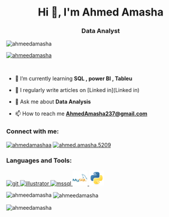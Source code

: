 <h1 align="center">Hi 👋, I'm Ahmed Amasha</h1>
<h3 align="center">Data Analyst</h3>

<p align="left"> <img src="https://komarev.com/ghpvc/?username=ahmeedamasha&label=Profile%20views&color=0e75b6&style=flat" alt="ahmeedamasha" /> </p>

<p align="left"> <a href="https://github.com/ryo-ma/github-profile-trophy"><img src="https://github-profile-trophy.vercel.app/?username=ahmeedamasha" alt="ahmeedamasha" /></a> </p>

<p align="left"> <a href="https://twitter.com/" target="blank"><img src="https://img.shields.io/twitter/follow/?logo=twitter&style=for-the-badge" alt="" /></a> </p>

- 🌱 I’m currently learning **SQL , power BI , Tableu**

- 📝 I regularly write articles on [Linked in](Linked in)

- 💬 Ask me about **Data Analysis**

- 📫 How to reach me **AhmedAmasha237@gmail.com**

<h3 align="left">Connect with me:</h3>
<p align="left">
<a href="https://linkedin.com/in/ahmedamashaa" target="blank"><img align="center" src="https://raw.githubusercontent.com/rahuldkjain/github-profile-readme-generator/master/src/images/icons/Social/linked-in-alt.svg" alt="ahmedamashaa" height="30" width="40" /></a>
<a href="https://fb.com/ahmed.amasha.5209" target="blank"><img align="center" src="https://raw.githubusercontent.com/rahuldkjain/github-profile-readme-generator/master/src/images/icons/Social/facebook.svg" alt="ahmed.amasha.5209" height="30" width="40" /></a>
</p>

<h3 align="left">Languages and Tools:</h3>
<p align="left"> <a href="https://git-scm.com/" target="_blank" rel="noreferrer"> <img src="https://www.vectorlogo.zone/logos/git-scm/git-scm-icon.svg" alt="git" width="40" height="40"/> </a> <a href="https://www.adobe.com/in/products/illustrator.html" target="_blank" rel="noreferrer"> <img src="https://www.vectorlogo.zone/logos/adobe_illustrator/adobe_illustrator-icon.svg" alt="illustrator" width="40" height="40"/> </a> <a href="https://www.microsoft.com/en-us/sql-server" target="_blank" rel="noreferrer"> <img src="https://www.svgrepo.com/show/303229/microsoft-sql-server-logo.svg" alt="mssql" width="40" height="40"/> </a> <a href="https://www.mysql.com/" target="_blank" rel="noreferrer"> <img src="https://raw.githubusercontent.com/devicons/devicon/master/icons/mysql/mysql-original-wordmark.svg" alt="mysql" width="40" height="40"/> </a> <a href="https://www.python.org" target="_blank" rel="noreferrer"> <img src="https://raw.githubusercontent.com/devicons/devicon/master/icons/python/python-original.svg" alt="python" width="40" height="40"/> </a> </p>

<p><img align="left" src="https://github-readme-stats.vercel.app/api/top-langs?username=ahmeedamasha&show_icons=true&locale=en&layout=compact" alt="ahmeedamasha" /></p>

<p>&nbsp;<img align="center" src="https://github-readme-stats.vercel.app/api?username=ahmeedamasha&show_icons=true&locale=en" alt="ahmeedamasha" /></p>

<p><img align="center" src="https://github-readme-streak-stats.herokuapp.com/?user=ahmeedamasha&" alt="ahmeedamasha" /></p>

